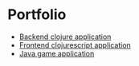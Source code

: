 Portfolio
===========
  - [Backend clojure application](https://github.com/danielhvs/portfolio/tree/main/solar-back)
  - [Frontend clojurescript application](https://github.com/danielhvs/portfolio/tree/main/solar-front)
  - [Java game application](https://github.com/danielhvs/cross-words-game)
